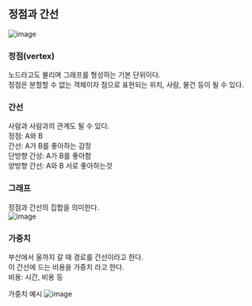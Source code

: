 ## 정점과 간선

![image](https://github.com/indextrown/algorithm/assets/69367698/9ac24125-f48b-4f69-a836-2b3a9dc78d4f)
### 정점(vertex)  
노드라고도 불리며 그래프를 형성하는 기본 단위이다.  
정점은 분할할 수 없는 객체이자 점으로 표현되는 위치, 사람, 물건 등이 될 수 있다. 

### 간선
사람과 사람과의 관계도 될 수 있다.  
정점: A와 B   
간선: A가 B를 좋아하는 감정    
단방향 간성: A가 B를 좋아함   
양방향 간선: A와 B 서로 좋아하는것   



### 그래프
정점과 간선의 집합을 의미한다.  
![image](https://github.com/indextrown/algorithm/assets/69367698/cd356c83-09c9-4494-a1b4-ac2c743e1e86)



### 가중치
부산에서 울까지 갈 때 경로를 간선이라고 한다.  
이 간선에 드는 비용을 가중치 라고 한다.   
비용: 시간, 비용 등  

가중치 예시
![image](https://github.com/indextrown/algorithm/assets/69367698/df730d21-08ba-4b87-8558-ea633f174123)

